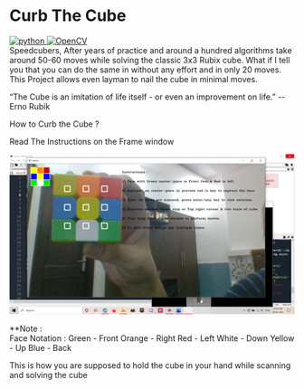 # Curb The Cube 
<a href="https://www.python.org" target="_blank"> <img src="https://img.shields.io/badge/Python-3776AB?style=for-the-badge&logo=python&logoColor=white" alt="python" /> </a> 
<a href="https://opencv.org/" target="_blank"> <img src="https://img.shields.io/badge/OpenCV-27338e?style=for-the-badge&logo=OpenCV&logoColor=white" alt="OpenCV" /> </a> 
<br>
Speedcubers, After years of practice and around a hundred algorithms take around 50-60 moves while solving the classic 3x3 Rubix cube. What if I tell you that you can do the same in without any effort and in only 20 moves. This Project allows even layman to nail the cube in minimal moves.


“The Cube is an imitation of life itself - or even an improvement on life.”
-- Erno Rubik

How to Curb the Cube ?

Read The Instructions on the Frame window

![Frame](assets/Frame.png)

**Note :  
Face Notation : 
  Green - Front
  Orange - Right
  Red - Left
  White - Down
  Yellow - Up
  Blue - Back

This is how you are supposed to hold the cube in your hand while scanning and solving the cube
